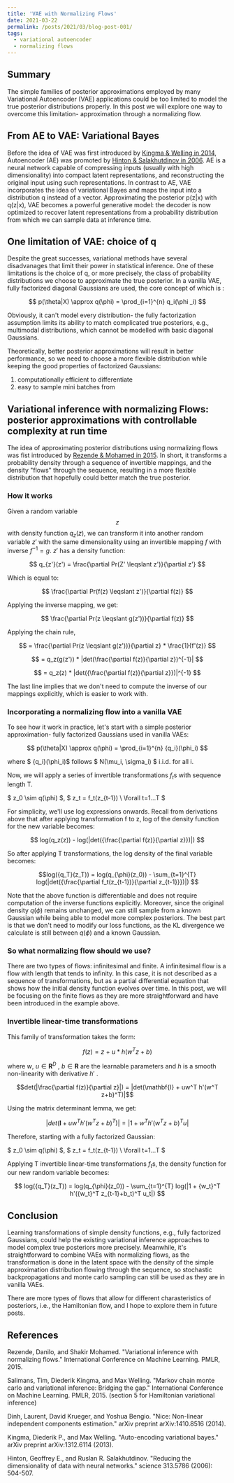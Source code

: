 ```yaml
---
title: 'VAE with Normalizing Flows'
date: 2021-03-22
permalink: /posts/2021/03/blog-post-001/
tags:
  - variational autoencoder
  - normalizing flows
---
```



## Summary
The simple families of posterior approximations employed by many Variational Autoencoder (VAE) applications could be too limited to model the true posterior distributions properly. In this post we will explore one way to overcome this limitation- approximation through a normalizing flow.

## From AE to VAE: Variational Bayes

Before the idea of VAE was first introduced by [Kingma & Welling in 2014](https://arxiv.org/abs/1312.6114), Autoencoder (AE) was promoted by [Hinton & Salakhutdinov in 2006](https://www.cs.toronto.edu/~hinton/science.pdf). AE is a neural network capable of compressing inputs (usually with high dimensionality) into compact latent representations, and reconstructing the original input using such representations. 
In contrast to AE, VAE incorporates the idea of variational Bayes and maps the input into a distribution q instead of a vector. Approximating the posterior p(z|x) with q(z|x), VAE becomes a powerful generative model: the decoder is now optimized to recover latent representations from a probability distribution from which we can sample data at inference time.

## One limitation of VAE: choice of q

Despite the great successes, variational methods have several disadvanages that limit their power in statistical inference. One of these limitations is the choice of q, or more precisely, the class of probability distributions we choose to approximate the true posterior. In a vanilla VAE, fully factorized diagonal Gaussians are used, the core concept of which is :

$$ p(\theta|X) \approx q(\phi) = \prod_{i=1}^{n} q_i(\phi _i) $$

Obviously, it can't model every distribution- the fully factorization assumption limits its ability to match complicated true posteriors, e.g., multimodal distributions, which cannot be modelled with basic diagonal Gaussians. 

Theoretically, better posterior approximations will result in better performance, so we need to choose a more flexible distribution while keeping the good properties of factorized Gaussians: 

  1. computationally efficient to differentiate
  2. easy to sample mini batches from


## Variational inference with normalizing Flows: posterior approximations with controllable complexity at run time

The idea of approximating posterior distributions using normalizing flows was fist introduced by [Rezende & Mohamed in 2015](https://arxiv.org/abs/1505.05770). In short, it transforms a probability density through a sequence of invertible mappings, and the density "flows" through the sequence, resulting in a more flexible distribution that hopefully could better match the true posterior.

### How it works
Given a random variable $$z$$ with density function $q_z(z)$, we can transform it into another random variable $z'$ with the same dimensionality using an invertible mapping $f$ with inverse $f^{-1} = g$. $z'$ has a density function: 

$$ q_{z'}(z') = \frac{\partial Pr(Z' \leqslant z')}{\partial z'} $$

Which is equal to:

$$ \frac{\partial Pr(f(z) \leqslant z')}{\partial f(z)} $$
      
Applying the inverse mapping, we get:

$$ \frac{\partial Pr(z \leqslant g(z'))}{\partial f(z)} $$

Applying the chain rule,

$$ = \frac{\partial Pr(z \leqslant g(z'))}{\partial z} * \frac{1}{f'(z)} $$

$$ = q_z(g(z')) * |det(\frac{\partial f(z)}{\partial z})^{-1}| $$
      
$$ = q_z(z) * |det({\frac{\partial f(z)}{\partial z}})|^{-1} $$
 
 The last line implies that we don't need to compute the inverse of our mappings explicitly, which is easier to work with.

### Incorporating a normalizing flow into a vanilla VAE
To see how it work in practice, let's start with a simple posterior approximation- fully factorized Gaussians used in vanilla VAEs:

$$ p(\theta|X) \approx q(\phi) = \prod_{i=1}^{n} {q_i}(\phi_i) $$
 
where $ {q_i}(\phi_i)$ follows $ N(\mu_i, \sigma_i) $ i.i.d. for all i.

Now, we will apply a series of invertible transformations $f_t$s with sequence length T.

$ z_0 \sim q(\phi) $, $ z_t = f_t(z_{t-1}) \ \forall t=1...T $

For simplicity, we'll use log expressions onwards. Recall from derivations above that after applying transformation f to z, log of the density function for the new variable becomes:

$$ log(q_z(z)) - log(|det({\frac{\partial f(z)}{\partial z}})|) $$

So after applying T transformations, the log density of the final variable becomes:

$$log({q_T}(z_T)) = log(q_{\phi}(z_0)) - \sum_{t=1}^{T} log(|det({\frac{\partial f_t(z_{t-1})}{\partial z_{t-1}}})|) $$

Note that the above function is differentiable and does not require computation of the inverse functions explicitly. Moreover, since the original density $q(\phi)$ remains unchanged, we can still sample from a known Gaussian while being able to model more complex posteriors. The best part is that we don't need to modify our loss functions, as the KL divergence we calculate is still between $q(\phi)$ and a known Gaussian. 

### So what normalizing flow should we use?
There are two types of flows: infinitesimal and finite. A infinitesimal flow is a flow with length that tends to infinity. In this case, it is not described as a sequence of transformations, but as a partial differential equation that shows how the initial density function evolves over time. In this post, we will be focusing on the finite flows as they are more straightforward and have been introduced in the example above. 

### Invertible linear-time transformations

This family of transformation takes the form:

$$ f(z) = z\ +\ u*h(w^T z + b) $$

where $w ,\ u \in \mathbf{R}^D$ , $b \in \mathbf{R}$ are the learnable parameters and $h$ is a smooth non-linearity with derivative $h'$ .

$$det(|\frac{\partial f(z)}{\partial z}|) = |det(\mathbf{I} + uw^T h'(w^T z+b)^T)|$$

Using the matrix determinant lemma, we get:

$$|det(\mathbf{I} + uw^T h'(w^T z+b)^T)| = |1 + w^T h'(w^T z+b)^T u|$$

Therefore, starting with a fully factorized Gaussian: 

$ z_0 \sim q(\phi) $, $ z_t = f_t(z_{t-1}) \ \forall t=1...T $

Applying T invertible linear-time transformations $f_t$s, the density function for our new random variable becomes:

$$ log({q_T}(z_T)) = log(q_{\phi}(z_0)) - \sum_{t=1}^{T} log(|1 + {w_t}^T h'({w_t}^T z_{t-1}+b_t)^T u_t|) $$

## Conclusion
Learning transformations of simple density functions, e.g., fully factorized Gaussians, could help the existing variational inference approaches to model complex true posteriors more precisely. Meanwhile, it's straightforward to combine VAEs with normalizing flows, as the transformation is done in the latent space with the density of the simple approximation distribution flowing through the sequence, so stochastic backpropagations and monte carlo sampling can still be used as they are in vanilla VAEs. 

There are more types of flows that allow for different charasteristics of posteriors, i.e., the Hamiltonian flow, and I hope to explore them in future posts.

## References
Rezende, Danilo, and Shakir Mohamed. "Variational inference with normalizing flows." International Conference on Machine Learning. PMLR, 2015.

Salimans, Tim, Diederik Kingma, and Max Welling. "Markov chain monte carlo and variational inference: Bridging the gap." International Conference on Machine Learning. PMLR, 2015. (section 5 for Hamiltonian variational inference)

Dinh, Laurent, David Krueger, and Yoshua Bengio. "Nice: Non-linear independent components estimation." arXiv preprint arXiv:1410.8516 (2014).

Kingma, Diederik P., and Max Welling. "Auto-encoding variational bayes." arXiv preprint arXiv:1312.6114 (2013).

Hinton, Geoffrey E., and Ruslan R. Salakhutdinov. "Reducing the dimensionality of data with neural networks." science 313.5786 (2006): 504-507.
